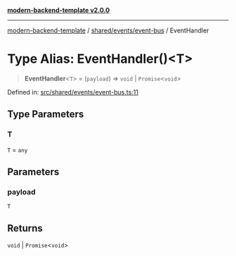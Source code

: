 [**modern-backend-template v2.0.0**](../../../../README.md)

***

[modern-backend-template](../../../../modules.md) / [shared/events/event-bus](../README.md) / EventHandler

# Type Alias: EventHandler()\<T\>

> **EventHandler**\<`T`\> = (`payload`) => `void` \| `Promise`\<`void`\>

Defined in: [src/shared/events/event-bus.ts:11](https://github.com/maemreyo/saas-4cus-nodejs/blob/1a77de11cd6eaefe66c31c7f5de281673fc25ce5/src/shared/events/event-bus.ts#L11)

## Type Parameters

### T

`T` = `any`

## Parameters

### payload

`T`

## Returns

`void` \| `Promise`\<`void`\>
